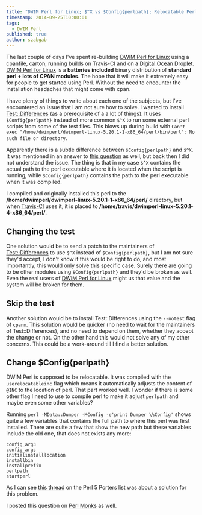 ```yaml
---
title: "DWIM Perl for Linux; $^X vs $Config{perlpath}; Relocatable Perl; Test::Differences"
timestamp: 2014-09-25T10:00:01
tags:
  - DWIM Perl
published: true
author: szabgab
---
```



The last couple of days I've spent re-building [DWIM Perl for Linux](/dwimperl) using a cpanfile, carton,
running builds on Travis-CI and on a [Digital Ocean Droplet](/digitalocean).
[DWIM Perl for Linux](/dwimperl) is a <b>batteries included</b> binary distribution of
<b>standard perl + lots of CPAN modules</b>. The hope that it will make
it extremely easy for people to get started using Perl. Without the need to encounter the installation headaches that might come with cpan.


I have plenty of things to write about each one of the subjects, but I've encountered an issue that I am not sure how to solve.
I wanted to install [Test::Differences](https://metacpan.org/pod/Test::Differences) (as a prerequisite of a a lot of things).
It uses `$Config{perlpath}` instead of more common `$^X` to run some external perl scripts from some of the test files.
This blows up during build with `Can't exec "/home/dwimperl/dwimperl-linux-5.20.1-1-x86_64/perl/bin/perl": No such file or directory`.

Apparently there is a subtle difference between `$Config{perlpath}` and `$^X`. It was mentioned in an answer to
[this question](http://www.perlmonks.org/?node_id=1098270) as well, but back then I did not understand the issue.
The thing is that in my case `$^X` contains the actual path to the perl executable where it is located when the script is running,
while `$Config{perlpath}` contains the path to the perl executable when it was compiled.

I compiled and originally installed this perl to the <b>/home/dwimperl/dwimperl-linux-5.20.1-1-x86_64/perl/</b> directory, but when
[Travis-CI](https://travis-ci.org/) uses it, it is placed to <b>/home/travis/dwimperl-linux-5.20.1-4-x86_64/perl/</b>.

## Changing the test

One solution would be to send a patch to the maintainers of [Test::Differences](https://metacpan.org/pod/Test::Differences)
to use `$^X` instead of `$Config{perlpath}`, but I am not sure they'd accept, I don't know if this would be right to do,
and most importantly, this would only solve this specific case. Surely there are going to be other modules using `$Config{perlpath}`
and they'd be broken as well. Even the real users of [DWIM Perl for Linux](/dwimperl) might us that value
and the system will be broken for them.

## Skip the test

Another solution would be to install Test::Differences using the `--notest` flag of `cpanm`.
This solution would be quicker (no need to wait for the maintainers of Test::Differences), and no need to depend on them, whether
they accept the change or not.
On the other hand this would not solve any of my other concerns. This could be a work-around till I find a better solution.

## Change $Config{perlpath}

DWIM Perl is supposed to be relocatable. It was compiled with the `userelocatableinc` flag which means it automatically
adjusts the content of `@INC` to the location of perl. That part worked well. I wonder if there is some other flag
I need to use to compile perl to make it adjust `perlpath` and maybe even some other variables?

Running `perl -MData::Dumper -MConfig -e'print Dumper \%Config'` shows quite a few variables that contains the full path to where
this perl was first installed. There are quite a few that show the new path but these variables include the old one, that does not
exists any more:

```
config_arg3
config_args
initialinstalllocation
installbin
installprefix
perlpath
startperl
```


As I can see [this thread](http://lists.gnu.org/archive/html/bug-gnulib/2014-01/msg00003.html) on the Perl 5 Porters
list was about a solution for this problem.

I posted this question on [Perl Monks](http://www.perlmonks.org/?node_id=1102042) as well.

